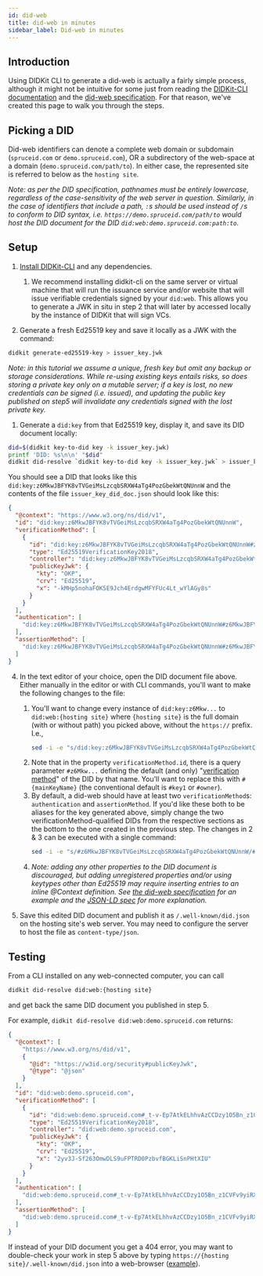 ```yaml
---
id: did-web
title: did-web in minutes
sidebar_label: Did-web in minutes
---
```


## Introduction

Using DIDKit CLI to generate a did-web is actually a fairly simple process,
although it might not be intuitive for some just from reading the [DIDKit-CLI
documentation](/docs/didkit-packages/cli/) and the [did-web
specification](https://w3c-ccg.github.io/did-method-web/). For that reason,
we've created this page to walk you through the steps.

## Picking a DID

Did-web identifiers can denote a complete web domain or subdomain
(`spruceid.com` or `demo.spruceid.com`), OR a subdirectory of the web-space at a
domain (`demo.spruceid.com/path/to`). In either case, the represented site is
referred to below as the `hosting site`. 

*Note: as per the DID specification, pathnames must be entirely lowercase,
regardless of the case-sensitivity of the web server in question. Similarly, in
the case of identifiers that include a path, `:`s should be used instead of `/`s
to conform to DID syntax, i.e. `https://demo.spruceid.com/path/to` would host
the DID document for the DID `did:web:demo.spruceid.com:path:to`.*

## Setup

1. [Install DIDKit-CLI](/docs/didkit/install/) and any dependencies.
   1. We recommend installing didkit-cli on the same server or virtual machine
      that will run the issuance service and/or website that will issue
      verifiable credentials signed by your `did:web`.  This allows you to
      generate a JWK in situ in step 2 that will later by accessed locally by
      the instance of DIDKit that will sign VCs.  

2. Generate a fresh Ed25519 key and save it locally as a JWK with the command:

```sh
didkit generate-ed25519-key > issuer_key.jwk
```

*Note: in this tutorial we assume a unique, fresh key but omit any backup or
storage considerations. While re-using existing keys entails risks, so does
storing a private key only on a mutable server; if a key is lost, no new
credentials can be signed (i.e. issued), and updating the public key published
on step5 will invalidate any credentials signed with the lost private key.*

1. Generate a `did:key` from that Ed25519 key, display it, and save its DID
   document locally:
```sh
did=$(didkit key-to-did key -k issuer_key.jwk)
printf 'DID: %s\n\n' "$did"
didkit did-resolve `didkit key-to-did key -k issuer_key.jwk` > issuer_key_did_doc.json
```

You should see a DID that looks like this
 `did:key:z6MkwJBFYK8vTVGeiMsLzcqbSRXW4aTg4PozGbekWtQNUnnW` and the contents of
 the file `issuer_key_did_doc.json` should look like this:
```json
{
  "@context": "https://www.w3.org/ns/did/v1",
  "id": "did:key:z6MkwJBFYK8vTVGeiMsLzcqbSRXW4aTg4PozGbekWtQNUnnW",
  "verificationMethod": [
    {
      "id": "did:key:z6MkwJBFYK8vTVGeiMsLzcqbSRXW4aTg4PozGbekWtQNUnnW#z6MkwJBFYK8vTVGeiMsLzcqbSRXW4aTg4PozGbekWtQNUnnW", 
      "type": "Ed25519VerificationKey2018",
      "controller": "did:key:z6MkwJBFYK8vTVGeiMsLzcqbSRXW4aTg4PozGbekWtQNUnnW",
      "publicKeyJwk": {
        "kty": "OKP",
        "crv": "Ed25519",
        "x": "-kMHp5nohaFOK5E9Jch4ErdgwMFYFUc4Lt_wYlAGy8s"
      }
    }
  ],
  "authentication": [
    "did:key:z6MkwJBFYK8vTVGeiMsLzcqbSRXW4aTg4PozGbekWtQNUnnW#z6MkwJBFYK8vTVGeiMsLzcqbSRXW4aTg4PozGbekWtQNUnnW"
  ],
  "assertionMethod": [
    "did:key:z6MkwJBFYK8vTVGeiMsLzcqbSRXW4aTg4PozGbekWtQNUnnW#z6MkwJBFYK8vTVGeiMsLzcqbSRXW4aTg4PozGbekWtQNUnnW"
  ]
}
```

4. In the text editor of your choice, open the DID document file above. Either manually in the editor or with CLI commands, you'll want to make the following changes to the file:
    1. You'll want to change every instance of `did:key:z6Mkw...` to
       `did:web:{hosting site}` where `{hosting site}` is the full domain (with
       or without path) you picked above, without the `https://` prefix. I.e.,
       ```sh
       sed -i -e "s/did:key:z6MkwJBFYK8vTVGeiMsLzcqbSRXW4aTg4PozGbekWtQNUnnW/did:web:{hosting site}/g" <my_file>.json
       ``` 
    2. Note that in the property `verificationMethod.id`, there is a query
       parameter `#z6Mkw...` defining the default (and only) "[verification
       method](/docs/didkit/concepts/)" of the DID by that name. You'll want to
       replace this with `#{mainKeyName}` (the conventional default is `#key1`
       or `#owner`). 
    3. By default, a did-web should have at least two `verificationMethod`s:
       `authentication` and `assertionMethod`.  If you'd like these both to be
       aliases for the key generated above, simply change the two
       verificationMethod-qualified DIDs from the respective sections as the
       bottom to the one created in the previous step. The changes in 2 & 3 can
       be executed with a single command: 
       ```sh
       sed -i -e "s/#z6MkwJBFYK8vTVGeiMsLzcqbSRXW4aTg4PozGbekWtQNUnnW/#{mainKeyName}/g" <my_file>.json
       ```
    4. *Note: adding any other properties to the DID document is discouraged,
       but adding unregistered properties and/or using keytypes other than
       Ed25519 may require inserting entries to an inline @Context definition.
       See [the did-web
       specification](https://w3c-ccg.github.io/did-method-web/#json-ld-context-definition)
       for an example and the [JSON-LD
       spec](https://json-ld.org/spec/latest/json-ld/#example-6-in-line-context-definition)
       for more explanation.*

5. Save this edited DID document and publish it as `/.well-known/did.json` on
   the hosting site's web server. You may need to configure the server to host
   the file as `content-type/json`.

## Testing

From a CLI installed on any web-connected computer, you can call
```bash
didkit did-resolve did:web:{hosting site}
```
and get back the same DID document you published in step 5.

For example, `didkit did-resolve did:web:demo.spruceid.com` returns:
```json
{
  "@context": [
    "https://www.w3.org/ns/did/v1",
    {
      "@id": "https://w3id.org/security#publicKeyJwk",
      "@type": "@json"
    }
  ],
  "id": "did:web:demo.spruceid.com",
  "verificationMethod": [
    {
      "id": "did:web:demo.spruceid.com#_t-v-Ep7AtkELhhvAzCCDzy1O5Bn_z1CVFv9yiRXdHY",
      "type": "Ed25519VerificationKey2018",
      "controller": "did:web:demo.spruceid.com",
      "publicKeyJwk": {
        "kty": "OKP",
        "crv": "Ed25519",
        "x": "2yv3J-Sf263OmwDLS9uFPTRD0PzbvfBGKLiSnPHtXIU"
      }
    }
  ],
  "authentication": [
    "did:web:demo.spruceid.com#_t-v-Ep7AtkELhhvAzCCDzy1O5Bn_z1CVFv9yiRXdHY"
  ],
  "assertionMethod": [
    "did:web:demo.spruceid.com#_t-v-Ep7AtkELhhvAzCCDzy1O5Bn_z1CVFv9yiRXdHY"
  ]
}
```

If instead of your DID document you get a 404 error, you may want to
double-check your work in step 5 above by typing `https://{hosting
site}/.well-known/did.json` into a web-browser
([example](https://demo.spruceid.com/.well-known/did.json)).